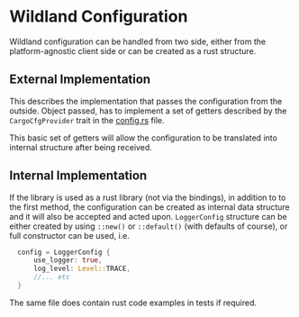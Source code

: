 # Wildland Configuration

Wildland configuration can be handled from two side, either from the 
platform-agnostic client side or can be created as a rust structure.

## External Implementation

This describes the implementation that passes the configuration from the outside.
Object passed, has to implement a set of getters described by the
`CargoCfgProvider` trait in the [config.rs](../../crates/wildland-cargo-lib/src/api/config.rs) file.

This basic set of getters will allow the configuration to be translated into
internal structure after being received.

## Internal Implementation

If the library is used as a rust library (not via the bindings), in addition to
to the first method, the configuration can be created as internal data structure
and it will also be accepted and acted upon. `LoggerConfig` structure can be
either created by using `::new()` or `::default()` (with defaults of course), or
full constructor can be used, i.e.

```rust
  config = LoggerConfig {
      use_logger: true,
      log_level: Level::TRACE,
      //... etc
  }
```

The same file does contain rust code examples in tests if required.
